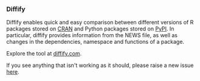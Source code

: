 ### Diffify

Diffify enables quick and easy comparison between different versions of R packages stored on [CRAN](https://cran.r-project.org/) and Python packages stored on [PyPI](https://pypi.org/). In particular, diffify provides information from the NEWS file, as well as changes in the dependencies, namespace and functions of a package.

Explore the tool at [diffify.com](https://diffify.com/).

If you see anything that isn't working as it should, please raise a new issue [here](https://github.com/jumpingrivers/diffify/issues). 
